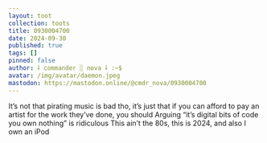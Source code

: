 ```yaml
---
layout: toot
collection: toots
title: 0930004700
date: 2024-09-30
published: true
tags: []
pinned: false
author: ⸸ commander ░ nova ⸸ :~$
avatar: /img/avatar/daemon.jpeg
mastodon: https://mastodon.online/@cmdr_nova/0930004700
---
```


It’s not that pirating music is bad tho, it’s just that if you can afford to pay an artist for the work they’ve done, you should Arguing “it’s digital bits of code you own nothing” is ridiculous This ain’t the 80s, this is  2024, and also I own an iPod
